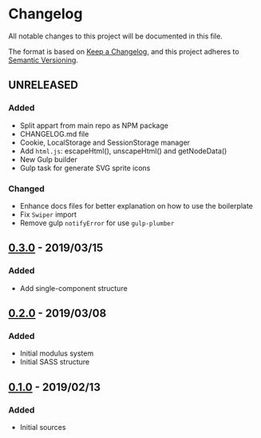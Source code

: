 # Changelog

All notable changes to this project will be documented in this file.

The format is based on [Keep a Changelog](https://keepachangelog.com/en/1.0.0/),
and this project adheres to [Semantic Versioning](https://semver.org/spec/v2.0.0.html).


## UNRELEASED
### Added
- Split appart from main repo as NPM package
- CHANGELOG.md file
- Cookie, LocalStorage and SessionStorage manager
- Add `html.js`: escapeHtml(), unscapeHtml() and getNodeData()
- New Gulp builder
- Gulp task for generate SVG sprite icons

### Changed
- Enhance docs files for better explanation on how to use the boilerplate
- Fix `Swiper` import
- Remove gulp `notifyError` for use `gulp-plumber`

## [0.3.0](https://git.cross-systems.ch/wide-front/boilerplate-integration/tags/v0.3.0) - 2019/03/15
### Added
- Add single-component structure

## [0.2.0](https://git.cross-systems.ch/wide-front/boilerplate-integration/tags/v0.2.0) - 2019/03/08
### Added
- Initial modulus system
- Initial SASS structure

## [0.1.0](https://git.cross-systems.ch/wide-front/boilerplate-integration/tags/v0.1.0) - 2019/02/13
### Added
- Initial sources